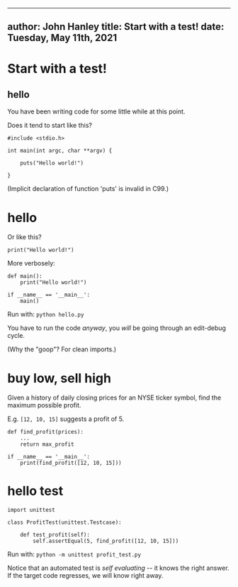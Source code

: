 
<!--- Copyright 2021, John Hanley
MIT licensed -- see end.
--->

---
author: John Hanley
title: Start with a test!
date: Tuesday, May 11th, 2021
---

# Start with a test!

## hello

You have been writing code for some little while at this point.

Does it tend to start like this?

    #include <stdio.h>

    int main(int argc, char **argv) {

        puts("Hello world!")

    }

(Implicit declaration of function 'puts' is invalid in C99.)


# hello

Or like this?

    print("Hello world!")

More verbosely:

    def main():
        print("Hello world!")

    if __name__ == '__main__':
        main()

Run with: `python hello.py`

You have to run the code _anyway_,
you _will_ be going through an edit-debug cycle.

(Why the "goop"? For clean imports.)


# buy low, sell high

Given a history of daily closing prices for an NYSE ticker symbol,
find the maximum possible profit.

E.g. `[12, 10, 15]` suggests a profit of 5.

    def find_profit(prices):
        ...
        return max_profit

    if __name__ == '__main__':
        print(find_profit([12, 10, 15]))


# hello test

    import unittest

    class ProfitTest(unittest.Testcase):

        def test_profit(self):
            self.assertEqual(5, find_profit([12, 10, 15]))

Run with: `python -m unittest profit_test.py`

Notice that an automated test is _self evaluating_ --
it knows the right answer.
If the target code regresses, we will know right away.

<!---
Copyright 2021 John Hanley.

Permission is hereby granted, free of charge, to any person obtaining a
copy of this software and associated documentation files (the "Software"),
to deal in the Software without restriction, including without limitation
the rights to use, copy, modify, merge, publish, distribute, sublicense,
and/or sell copies of the Software, and to permit persons to whom the
Software is furnished to do so, subject to the following conditions:
The above copyright notice and this permission notice shall be included in
all copies or substantial portions of the Software.
The software is provided "AS IS", without warranty of any kind, express or
implied, including but not limited to the warranties of merchantability,
fitness for a particular purpose and noninfringement. In no event shall
the authors or copyright holders be liable for any claim, damages or
other liability, whether in an action of contract, tort or otherwise,
arising from, out of or in connection with the software or the use or
other dealings in the software.
--->
